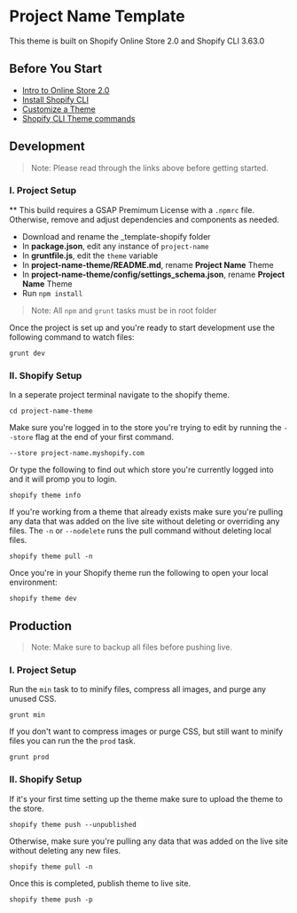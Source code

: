 # Project Name Template

This theme is built on Shopify Online Store 2.0 and Shopify CLI 3.63.0

## Before You Start

- [Intro to Online Store 2.0](https://www.shopify.com/partners/blog/shopify-online-store)
- [Install Shopify CLI](https://shopify.dev/docs/api/shopify-cli)
- [Customize a Theme](https://shopify.dev/docs/storefronts/themes/getting-started/customize)
- [Shopify CLI Theme commands](https://shopify.dev/docs/api/shopify-cli/theme)

## Development
> Note: Please read through the links above before getting started.

### I. Project Setup

** This build requires a GSAP Premimum License with a `.npmrc` file. Otherwise, remove and adjust dependencies and components as needed.

- Download and rename the _template-shopify folder
- In **package.json**, edit any instance of `project-name`
- In **gruntfile.js**, edit the `theme` variable
- In **project-name-theme/README.md**, rename **Project Name** Theme
- In **project-name-theme/config/settings_schema.json**, rename **Project Name** Theme
- Run `npm install`

> Note: All `npm` and `grunt` tasks must be in root folder

Once the project is set up and you're ready to start development use the following command to watch files:

```
grunt dev
```

### II. Shopify Setup

In a seperate project terminal navigate to the shopify theme.

```
cd project-name-theme
```

Make sure you're logged in to the store you're trying to edit by running the `--store` flag at the end of your first command.

```
--store project-name.myshopify.com
```

Or type the following to find out which store you're currently logged into and it will promp you to login.

```
shopify theme info
```

If you're working from a theme that already exists make sure you're pulling any data that was added on the live site without deleting or overriding any files. The `-n` or `--nodelete` runs the pull command without deleting local files.

```
shopify theme pull -n 
```

Once you're in your Shopify theme run the following to open your local environment:

```
shopify theme dev
```

## Production
> Note: Make sure to backup all files before pushing live.

### I. Project Setup
Run the `min` task to to minify files, compress all images, and purge any unused CSS.

```
grunt min
```

If you don't want to compress images or purge CSS, but still want to minify files you can run the the `prod` task.

```
grunt prod
```

### II. Shopify Setup
If it's your first time setting up the theme make sure to upload the theme to the store.

```
shopify theme push --unpublished
```

Otherwise, make sure you're pulling any data that was added on the live site without deleting any new files.
```
shopify theme pull -n 
```

Once this is completed, publish theme to live site.
```
shopify theme push -p
```